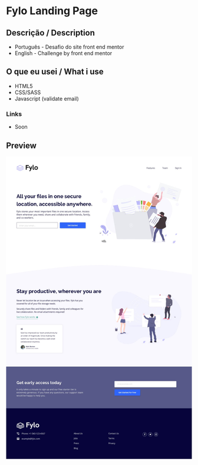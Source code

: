 # Fylo Landing Page
 ## Descrição / Description
 - Português - Desafio do site front end mentor
 - English - Challenge by front end mentor

## O que eu usei / What i use
   - HTML5
   - CSS/SASS
   - Javascript (validate email)

 ### Links
  - Soon 

## Preview 
   ![images/preview.jpg](images/preview.jpg)